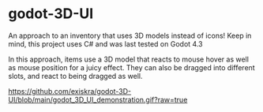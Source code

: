 # godot-3D-UI
An approach to an inventory that uses 3D models instead of icons!
Keep in mind, this project uses C# and was last tested on Godot 4.3

In this approach, items use a 3D model that reacts to mouse hover as well as mouse position for a juicy effect.
They can also be dragged into different slots, and react to being dragged as well.

https://github.com/exiskra/godot-3D-UI/blob/main/godot_3D_UI_demonstration.gif?raw=true
